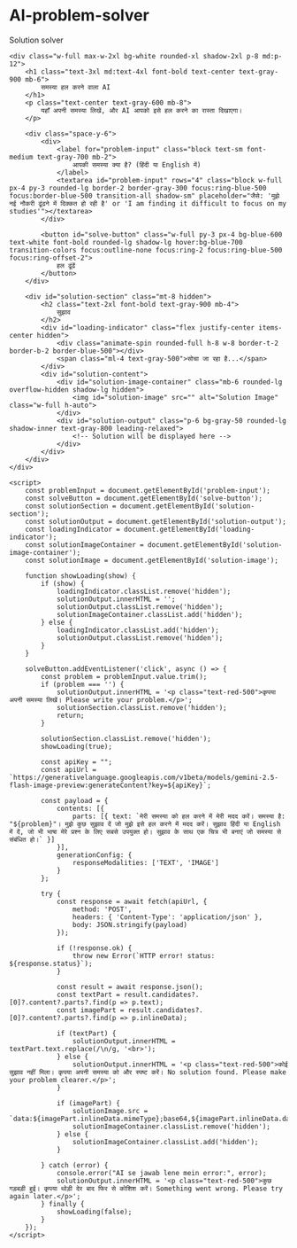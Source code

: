 # AI-problem-solver
Solution solver
<!DOCTYPE html>
<html lang="hi">
<head>
    <meta charset="UTF-8">
    <meta name="viewport" content="width=device-width, initial-scale=1.0">
    <title>AI Problem Solver (Multilingual)</title>
    <script src="https://cdn.tailwindcss.com"></script>
    <link href="https://fonts.googleapis.com/css2?family=Inter:wght@400;600;700&display=swap" rel="stylesheet">
    <style>
        body {
            font-family: 'Inter', sans-serif;
        }
    </style>
</head>
<body class="bg-gray-100 flex items-center justify-center min-h-screen p-4">

    <div class="w-full max-w-2xl bg-white rounded-xl shadow-2xl p-8 md:p-12">
        <h1 class="text-3xl md:text-4xl font-bold text-center text-gray-900 mb-6">
            समस्या हल करने वाला AI
        </h1>
        <p class="text-center text-gray-600 mb-8">
            यहाँ अपनी समस्या लिखें, और AI आपको इसे हल करने का रास्ता दिखाएगा।
        </p>

        <div class="space-y-6">
            <div>
                <label for="problem-input" class="block text-sm font-medium text-gray-700 mb-2">
                    आपकी समस्या क्या है? (हिंदी या English में)
                </label>
                <textarea id="problem-input" rows="4" class="block w-full px-4 py-3 rounded-lg border-2 border-gray-300 focus:ring-blue-500 focus:border-blue-500 transition-all shadow-sm" placeholder="जैसे: 'मुझे नई नौकरी ढूंढने में दिक्कत हो रही है' or 'I am finding it difficult to focus on my studies'"></textarea>
            </div>

            <button id="solve-button" class="w-full py-3 px-4 bg-blue-600 text-white font-bold rounded-lg shadow-lg hover:bg-blue-700 transition-colors focus:outline-none focus:ring-2 focus:ring-blue-500 focus:ring-offset-2">
                हल ढूंढें
            </button>
        </div>

        <div id="solution-section" class="mt-8 hidden">
            <h2 class="text-2xl font-bold text-gray-900 mb-4">
                सुझाव
            </h2>
            <div id="loading-indicator" class="flex justify-center items-center hidden">
                <div class="animate-spin rounded-full h-8 w-8 border-t-2 border-b-2 border-blue-500"></div>
                <span class="ml-4 text-gray-500">सोचा जा रहा है...</span>
            </div>
            <div id="solution-content">
                <div id="solution-image-container" class="mb-6 rounded-lg overflow-hidden shadow-lg hidden">
                    <img id="solution-image" src="" alt="Solution Image" class="w-full h-auto">
                </div>
                <div id="solution-output" class="p-6 bg-gray-50 rounded-lg shadow-inner text-gray-800 leading-relaxed">
                    <!-- Solution will be displayed here -->
                </div>
            </div>
        </div>
    </div>

    <script>
        const problemInput = document.getElementById('problem-input');
        const solveButton = document.getElementById('solve-button');
        const solutionSection = document.getElementById('solution-section');
        const solutionOutput = document.getElementById('solution-output');
        const loadingIndicator = document.getElementById('loading-indicator');
        const solutionImageContainer = document.getElementById('solution-image-container');
        const solutionImage = document.getElementById('solution-image');

        function showLoading(show) {
            if (show) {
                loadingIndicator.classList.remove('hidden');
                solutionOutput.innerHTML = '';
                solutionOutput.classList.remove('hidden');
                solutionImageContainer.classList.add('hidden');
            } else {
                loadingIndicator.classList.add('hidden');
                solutionOutput.classList.remove('hidden');
            }
        }

        solveButton.addEventListener('click', async () => {
            const problem = problemInput.value.trim();
            if (problem === '') {
                solutionOutput.innerHTML = '<p class="text-red-500">कृपया अपनी समस्या लिखें। Please write your problem.</p>';
                solutionSection.classList.remove('hidden');
                return;
            }

            solutionSection.classList.remove('hidden');
            showLoading(true);

            const apiKey = ""; 
            const apiUrl = `https://generativelanguage.googleapis.com/v1beta/models/gemini-2.5-flash-image-preview:generateContent?key=${apiKey}`;

            const payload = {
                contents: [{ 
                    parts: [{ text: `मेरी समस्या को हल करने में मेरी मदद करें। समस्या है: "${problem}"। मुझे कुछ सुझाव दें जो मुझे इसे हल करने में मदद करें। सुझाव हिंदी या English में दें, जो भी भाषा मेरे प्रश्न के लिए सबसे उपयुक्त हो। सुझाव के साथ एक चित्र भी बनाएं जो समस्या से संबंधित हो।` }] 
                }],
                generationConfig: {
                    responseModalities: ['TEXT', 'IMAGE']
                }
            };

            try {
                const response = await fetch(apiUrl, {
                    method: 'POST',
                    headers: { 'Content-Type': 'application/json' },
                    body: JSON.stringify(payload)
                });

                if (!response.ok) {
                    throw new Error(`HTTP error! status: ${response.status}`);
                }

                const result = await response.json();
                const textPart = result.candidates?.[0]?.content?.parts?.find(p => p.text);
                const imagePart = result.candidates?.[0]?.content?.parts?.find(p => p.inlineData);

                if (textPart) {
                    solutionOutput.innerHTML = textPart.text.replace(/\n/g, '<br>');
                } else {
                    solutionOutput.innerHTML = '<p class="text-red-500">कोई सुझाव नहीं मिला। कृपया अपनी समस्या को और स्पष्ट करें। No solution found. Please make your problem clearer.</p>';
                }

                if (imagePart) {
                    solutionImage.src = `data:${imagePart.inlineData.mimeType};base64,${imagePart.inlineData.data}`;
                    solutionImageContainer.classList.remove('hidden');
                } else {
                    solutionImageContainer.classList.add('hidden');
                }

            } catch (error) {
                console.error("AI se jawab lene mein error:", error);
                solutionOutput.innerHTML = '<p class="text-red-500">कुछ गड़बड़ी हुई। कृपया थोड़ी देर बाद फिर से कोशिश करें। Something went wrong. Please try again later.</p>';
            } finally {
                showLoading(false);
            }
        });
    </script>

</body>
</html>
